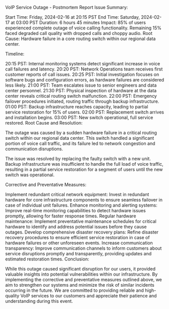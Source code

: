 VoIP Service Outage - Postmortem Report
Issue Summary:

Start Time: Friday, 2024-02-16 at 20:15 PST
End Time: Saturday, 2024-02-17 at 03:00 PST
Duration: 6 hours 45 minutes
Impact: 85% of users experienced complete outage of voice calling functionality. Remaining 15% faced degraded call quality with dropped calls and choppy audio.
Root Cause: Hardware failure in a core routing switch within our regional data center.

Timeline:

20:15 PST: Internal monitoring systems detect significant increase in voice call failures and latency.
20:20 PST: Network Operations team receives first customer reports of call issues.
20:25 PST: Initial investigation focuses on software bugs and configuration errors, as hardware failures are considered less likely.
21:00 PST: Team escalates issue to senior engineers and data center personnel.
21:30 PST: Physical inspection of hardware at the data center reveals critical routing switch malfunction.
22:00 PST: Emergency failover procedures initiated, routing traffic through backup infrastructure.
01:00 PST: Backup infrastructure reaches capacity, leading to partial service restoration for 15% of users.
02:00 PST: Replacement switch arrives and installation begins.
03:00 PST: New switch operational, full service restored.
Root Cause and Resolution:

The outage was caused by a sudden hardware failure in a critical routing switch within our regional data center. This switch handled a significant portion of voice call traffic, and its failure led to network congestion and communication disruptions.

The issue was resolved by replacing the faulty switch with a new unit. Backup infrastructure was insufficient to handle the full load of voice traffic, resulting in a partial service restoration for a segment of users until the new switch was operational.

Corrective and Preventative Measures:

Implement redundant critical network equipment: Invest in redundant hardware for core infrastructure components to ensure seamless failover in case of individual unit failures.
Enhance monitoring and alerting systems: Improve real-time monitoring capabilities to detect hardware issues promptly, allowing for faster response times.
Regular hardware maintenance: Implement preventative maintenance schedules for critical hardware to identify and address potential issues before they cause outages.
Develop comprehensive disaster recovery plans: Refine disaster recovery procedures to ensure efficient service restoration in case of hardware failures or other unforeseen events.
Increase communication transparency: Improve communication channels to inform customers about service disruptions promptly and transparently, providing updates and estimated restoration times.
Conclusion:

While this outage caused significant disruption for our users, it provided valuable insights into potential vulnerabilities within our infrastructure. By implementing the corrective and preventative measures outlined above, we aim to strengthen our systems and minimize the risk of similar incidents occurring in the future. We are committed to providing reliable and high-quality VoIP services to our customers and appreciate their patience and understanding during this event.
